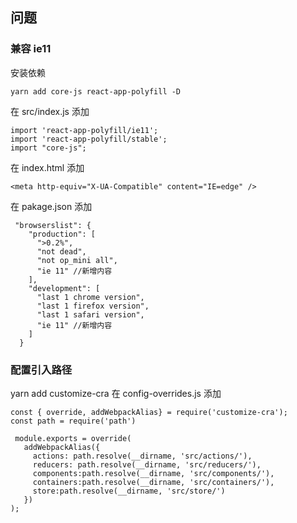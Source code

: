 ## 问题

### 兼容 ie11

安装依赖

```
yarn add core-js react-app-polyfill -D
```

在 src/index.js 添加

```
import 'react-app-polyfill/ie11';
import 'react-app-polyfill/stable';
import "core-js";
```

在 index.html 添加

```
<meta http-equiv="X-UA-Compatible" content="IE=edge" />
```

在 pakage.json 添加

```
 "browserslist": {
    "production": [
      ">0.2%",
      "not dead",
      "not op_mini all",
      "ie 11" //新增内容
    ],
    "development": [
      "last 1 chrome version",
      "last 1 firefox version",
      "last 1 safari version",
      "ie 11" //新增内容
    ]
  }
```

### 配置引入路径

yarn add customize-cra
在 config-overrides.js 添加

```
const { override, addWebpackAlias} = require('customize-cra');
const path = require('path')

 module.exports = override(
   addWebpackAlias({
     actions: path.resolve(__dirname, 'src/actions/'),
     reducers: path.resolve(__dirname, 'src/reducers/'),
     components:path.resolve(__dirname, 'src/components/'),
     containers:path.resolve(__dirname, 'src/containers/'),
     store:path.resolve(__dirname, 'src/store/')
   })
);
```

